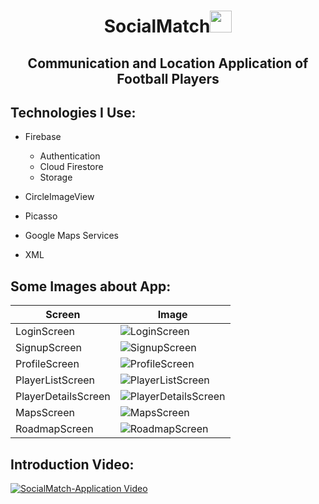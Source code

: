 <h1 align="center">SocialMatch<img src="https://media.giphy.com/media/eUvDjeBbgw5vce0Nz1/giphy.gif" width="35px" height="35px"> </h1>

<h2 align="center">Communication and Location Application of Football Players</h2>


<h2 align="left">Technologies I Use:</h2>

-  Firebase

    -  Authentication
    -  Cloud Firestore
    -  Storage

- CircleImageView

- Picasso

- Google Maps Services

- XML


<!-- Languages and Tools -->
<h2 align="left">Some Images about App:</h2>


| Screen             | Image                                                                                       |
| ------------------| ------------------------------------------------------------------------------------------- |
| LoginScreen        | ![LoginScreen](https://imagesharing.com/uploads/20230403/8e2459b2a20a8b594b90f09a62b74066ea9c6a1f.png)         |
| SignupScreen       | ![SignupScreen](https://imagesharing.com/uploads/20230403/784e1d7ab7fea6012d4dce17105690dfef83fd54.png)        |
| ProfileScreen      | ![ProfileScreen](https://imagesharing.com/uploads/20230403/11d0b7410d98ac779ebf3acb1a73c5f67f444b8e.png)       |
| PlayerListScreen   | ![PlayerListScreen](https://imagesharing.com/uploads/20230403/904354ed0d8688d06332a8bbfed4ccefde657850.png)    |
| PlayerDetailsScreen| ![PlayerDetailsScreen](https://imagesharing.com/uploads/20230403/a7d1dc590b3af42d41db4d0b22d67d52d53feda4.png)  |
| MapsScreen         | ![MapsScreen](https://imagesharing.com/uploads/20230403/96762c67a1b95e75680fd6b450de9c513b447a6c.png)          |
| RoadmapScreen      | ![RoadmapScreen](https://imagesharing.com/uploads/20230403/831f9f4f3fa5622ab2a3a1d6c77b53c0af4e95a2.png)       |


<h2 align="left">Introduction Video:</h2>


[![SocialMatch-Application Video](https://imagesharing.com/uploads/20230403/496adce9811dad55e9886e1954c0e3603624afe3.png)](https://www.youtube.com/watch?v=ZtLP-4F1WGA)

